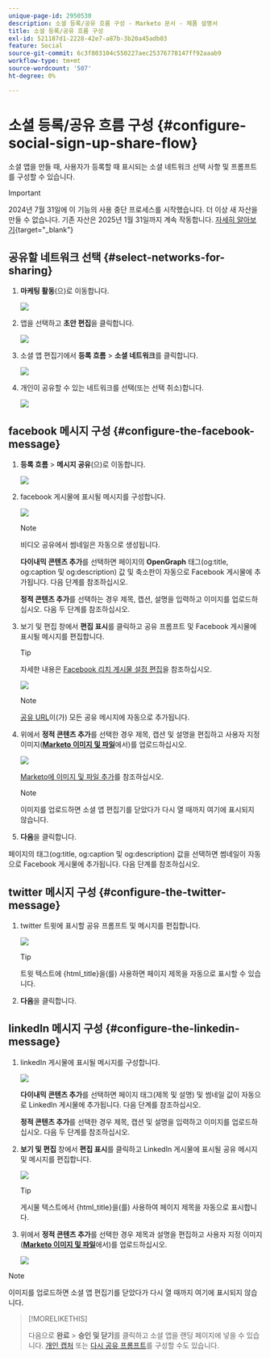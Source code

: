 ```yaml
---
unique-page-id: 2950530
description: 소셜 등록/공유 흐름 구성 - Marketo 문서 - 제품 설명서
title: 소셜 등록/공유 흐름 구성
exl-id: 521187d1-2228-42e7-a87b-3b20a45adb03
feature: Social
source-git-commit: 6c3f803104c550227aec25376778147ff92aaab9
workflow-type: tm+mt
source-wordcount: '507'
ht-degree: 0%

---
```


# 소셜 등록/공유 흐름 구성 {#configure-social-sign-up-share-flow}

소셜 앱을 만들 때, 사용자가 등록할 때 표시되는 소셜 네트워크 선택 사항 및 프롬프트를 구성할 수 있습니다.

>[!IMPORTANT]
>
>2024년 7월 31일에 이 기능의 사용 중단 프로세스를 시작했습니다. 더 이상 새 자산을 만들 수 없습니다. 기존 자산은 2025년 1월 31일까지 계속 작동합니다. [자세히 알아보기](https://nation.marketo.com/t5/employee-blogs/marketo-engage-social-features-deprecation/ba-p/351977){target="_blank"}

## 공유할 네트워크 선택 {#select-networks-for-sharing}

1. **마케팅 활동**(으)로 이동합니다.

   ![](assets/ma-1.png)

1. 앱을 선택하고 **초안 편집**&#x200B;을 클릭합니다.

   ![](assets/image2014-9-22-13-3a57-3a43.png)

1. 소셜 앱 편집기에서 **등록 흐름** > **소셜 네트워크**&#x200B;를 클릭합니다.

   ![](assets/three.png)

1. 개인이 공유할 수 있는 네트워크를 선택(또는 선택 취소)합니다.

   ![](assets/four.png)

## facebook 메시지 구성 {#configure-the-facebook-message}

1. **등록 흐름** > **메시지 공유**(으)로 이동합니다.

   ![](assets/five.png)

1. facebook 게시물에 표시될 메시지를 구성합니다.

   ![](assets/image2014-9-22-13-3a58-3a54.png)

   >[!NOTE]
   >
   >비디오 공유에서 썸네일은 자동으로 생성됩니다.

   **다이내믹 콘텐츠 추가**&#x200B;를 선택하면 페이지의 **OpenGraph** 태그(og:title, og:caption 및 og:description) 값 및 축소판이 자동으로 Facebook 게시물에 추가됩니다. 다음 단계를 참조하십시오.

   **정적 콘텐츠 추가**&#x200B;를 선택하는 경우 제목, 캡션, 설명을 입력하고 이미지를 업로드하십시오. 다음 두 단계를 참조하십시오.

1. 보기 및 편집 창에서 **편집 표시**&#x200B;를 클릭하고 공유 프롬프트 및 Facebook 게시물에 표시될 메시지를 편집합니다.

   >[!TIP]
   >
   >자세한 내용은 [Facebook 리치 게시물 설정 편집](/help/marketo/product-docs/demand-generation/facebook/edit-facebook-rich-post-settings.md)을 참조하십시오.

   ![](assets/image2014-9-22-13-3a59-3a57.png)

   >[!NOTE]
   >
   >[공유 URL](/help/marketo/product-docs/demand-generation/social/social-functions/choose-the-share-url-for-a-social-app.md)이(가) 모든 공유 메시지에 자동으로 추가됩니다.

1. 위에서 **정적 콘텐츠 추가**&#x200B;를 선택한 경우 제목, 캡션 및 설명을 편집하고 사용자 지정 이미지([**Marketo 이미지 및 파일**](/help/marketo/product-docs/demand-generation/images-and-files/add-images-and-files-to-marketo.md)&#x200B;에서)를 업로드하십시오.

   ![](assets/image2014-9-22-14-3a1-3a11.png)

   [Marketo에 이미지 및 파일 추가](/help/marketo/product-docs/demand-generation/images-and-files/add-images-and-files-to-marketo.md)를 참조하십시오.

   >[!NOTE]
   >
   >이미지를 업로드하면 소셜 앱 편집기를 닫았다가 다시 열 때까지 여기에 표시되지 않습니다.

1. **다음**&#x200B;을 클릭합니다.

페이지의 태그(og:title, og:caption 및 og:description) 값을 선택하면 썸네일이 자동으로 Facebook 게시물에 추가됩니다. 다음 단계를 참조하십시오.

## twitter 메시지 구성 {#configure-the-twitter-message}

1. twitter 트윗에 표시할 공유 프롬프트 및 메시지를 편집합니다.

   ![](assets/image2014-9-22-14-3a2-3a31.png)

   >[!TIP]
   >
   >트윗 텍스트에 {html_title}을(를) 사용하면 페이지 제목을 자동으로 표시할 수 있습니다.

1. **다음**&#x200B;을 클릭합니다.

## linkedIn 메시지 구성 {#configure-the-linkedin-message}

1. linkedIn 게시물에 표시될 메시지를 구성합니다.

   ![](assets/image2014-9-22-14-3a3-3a8.png)

   **다이내믹 콘텐츠 추가**&#x200B;를 선택하면 페이지 태그(제목 및 설명) 및 썸네일 값이 자동으로 LinkedIn 게시물에 추가됩니다. 다음 단계를 참조하십시오.

   **정적 콘텐츠 추가**&#x200B;를 선택한 경우 제목, 캡션 및 설명을 입력하고 이미지를 업로드하십시오. 다음 두 단계를 참조하십시오.

1. **보기 및 편집** 창에서 **편집 표시**&#x200B;를 클릭하고 LinkedIn 게시물에 표시될 공유 메시지 및 메시지를 편집합니다.

   ![](assets/image2014-9-22-14-3a4-3a6.png)

   >[!TIP]
   >
   >게시물 텍스트에서 {html_title}을(를) 사용하여 페이지 제목을 자동으로 표시합니다.

1. 위에서 **정적 콘텐츠 추가**&#x200B;를 선택한 경우 제목과 설명을 편집하고 사용자 지정 이미지([**Marketo 이미지 및 파일**](/help/marketo/product-docs/demand-generation/images-and-files/add-images-and-files-to-marketo.md)&#x200B;에서)를 업로드하십시오.

   ![](assets/image2014-9-22-13-3a55-3a17.png)

>[!NOTE]
>
>이미지를 업로드하면 소셜 앱 편집기를 닫았다가 다시 열 때까지 여기에 표시되지 않습니다.

>[!MORELIKETHIS]
>
>다음으로 **완료** > **승인 및 닫기**&#x200B;를 클릭하고 소셜 앱을 랜딩 페이지에 넣을 수 있습니다. [개인 캡처](/help/marketo/product-docs/demand-generation/social/configuring-social-actions/configure-person-capture-for-a-social-app.md) 또는 [다시 공유 프롬프트](/help/marketo/product-docs/demand-generation/social/configuring-social-actions/configure-re-share-email-and-prompt-for-a-social-app.md)를 구성할 수도 있습니다.
